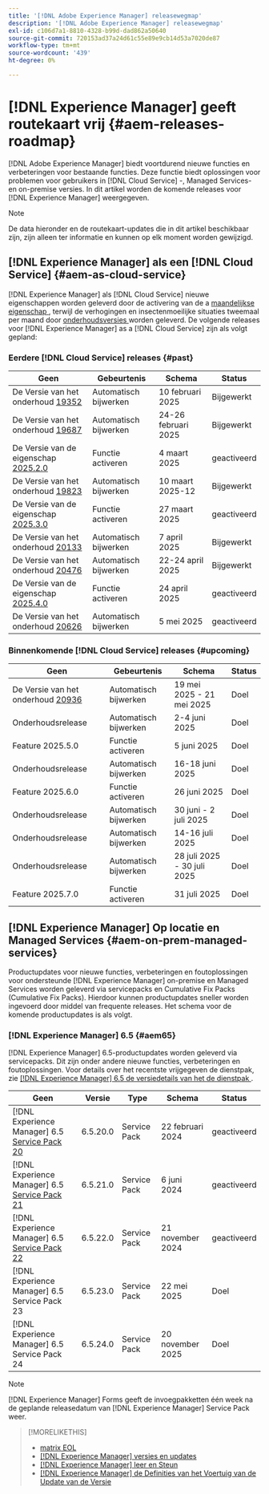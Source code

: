 ```yaml
---
title: '[!DNL Adobe Experience Manager] releasewegmap'
description: '[!DNL Adobe Experience Manager] releasewegmap'
exl-id: c106d7a1-8810-4328-b99d-dad862a50640
source-git-commit: 720153ad37a24d61c55e89e9cb14d53a7020de87
workflow-type: tm+mt
source-wordcount: '439'
ht-degree: 0%

---
```



# [!DNL Experience Manager] geeft routekaart vrij {#aem-releases-roadmap}

[!DNL Adobe Experience Manager] biedt voortdurend nieuwe functies en verbeteringen voor bestaande functies. Deze functie biedt oplossingen voor problemen voor gebruikers in [!DNL Cloud Service] -, Managed Services- en on-premise versies. In dit artikel worden de komende releases voor [!DNL Experience Manager] weergegeven.

>[!NOTE]
>
>De data hieronder en de routekaart-updates die in dit artikel beschikbaar zijn, zijn alleen ter informatie en kunnen op elk moment worden gewijzigd.

## [!DNL Experience Manager] als een [!DNL Cloud Service] {#aem-as-cloud-service}

[!DNL Experience Manager] als [!DNL Cloud Service] nieuwe eigenschappen worden geleverd door de activering van de a [ maandelijkse eigenschap ](https://experienceleague.adobe.com/nl/docs/experience-manager-cloud-service/content/release-notes/release-notes/release-notes-current), terwijl de verhogingen en insectenmoeilijke situaties tweemaal per maand door [ onderhoudsversies ](https://experienceleague.adobe.com/nl/docs/experience-manager-cloud-service/content/release-notes/maintenance/latest) worden geleverd.
De volgende releases voor [!DNL Experience Manager] as a [!DNL Cloud Service] zijn als volgt gepland:

### Eerdere [!DNL Cloud Service] releases {#past}

| Geen | Gebeurtenis | Schema | Status |
|---|---|---|---|
| De Versie van het onderhoud [ 19352 ](https://experienceleague.adobe.com/nl/docs/experience-manager-cloud-service/content/release-notes/maintenance/2025/2025-2-0#19352) | Automatisch bijwerken | 10 februari 2025 | Bijgewerkt |
| De Versie van het onderhoud [ 19687 ](https://experienceleague.adobe.com/nl/docs/experience-manager-cloud-service/content/release-notes/maintenance/2025/2025-2-0#19687) | Automatisch bijwerken | 24-26 februari 2025 | Bijgewerkt |
| De Versie van de eigenschap [ 2025.2.0 ](https://experienceleague.adobe.com/nl/docs/experience-manager-cloud-service/content/release-notes/release-notes/2025/release-notes-2025-2-0) | Functie activeren | 4 maart 2025 | geactiveerd |
| De Versie van het onderhoud [ 19823 ](https://experienceleague.adobe.com/nl/docs/experience-manager-cloud-service/content/release-notes/maintenance/2025/2025-3-0#19823) | Automatisch bijwerken | 10 maart 2025-12 | Bijgewerkt |
| De Versie van de eigenschap [ 2025.3.0 ](https://experienceleague.adobe.com/nl/docs/experience-manager-cloud-service/content/release-notes/release-notes/2025/release-notes-2025-3-0) | Functie activeren | 27 maart 2025 | geactiveerd |
| De Versie van het onderhoud [ 20133 ](https://experienceleague.adobe.com/nl/docs/experience-manager-cloud-service/content/release-notes/maintenance/2025/2025-4-0#20133) | Automatisch bijwerken | 7 april 2025 | Bijgewerkt |
| De Versie van het onderhoud [ 20476 ](https://experienceleague.adobe.com/nl/docs/experience-manager-cloud-service/content/release-notes/maintenance/2025/2025-4-0#20476) | Automatisch bijwerken | 22-24 april 2025 | Bijgewerkt |
| De Versie van de eigenschap [ 2025.4.0 ](https://experienceleague.adobe.com/nl/docs/experience-manager-cloud-service/content/release-notes/release-notes/release-notes-current) | Functie activeren | 24 april 2025 | geactiveerd |
| De Versie van het onderhoud [ 20626 ](https://experienceleague.adobe.com/nl/docs/experience-manager-cloud-service/content/release-notes/maintenance/2025/2025-5-0#20626) | Automatisch bijwerken | 5 mei 2025 | geactiveerd |

### Binnenkomende [!DNL Cloud Service] releases {#upcoming}

| Geen | Gebeurtenis | Schema | Status |
|---|---|---|---|
| De Versie van het onderhoud [ 20936 ](https://experienceleague.adobe.com/nl/docs/experience-manager-cloud-service/content/release-notes/maintenance/latest) | Automatisch bijwerken | 19 mei 2025 - 21 mei 2025 | Doel |
| Onderhoudsrelease | Automatisch bijwerken | 2-4 juni 2025 | Doel |
| Feature 2025.5.0 | Functie activeren | 5 juni 2025 | Doel |
| Onderhoudsrelease | Automatisch bijwerken | 16-18 juni 2025 | Doel |
| Feature 2025.6.0 | Functie activeren | 26 juni 2025 | Doel |
| Onderhoudsrelease | Automatisch bijwerken | 30 juni - 2 juli 2025 | Doel |
| Onderhoudsrelease | Automatisch bijwerken | 14-16 juli 2025 | Doel |
| Onderhoudsrelease | Automatisch bijwerken | 28 juli 2025 - 30 juli 2025 | Doel |
| Feature 2025.7.0 | Functie activeren | 31 juli 2025 | Doel |

## [!DNL Experience Manager] Op locatie en Managed Services {#aem-on-prem-managed-services}

Productupdates voor nieuwe functies, verbeteringen en foutoplossingen voor ondersteunde [!DNL Experience Manager] on-premise en Managed Services worden geleverd via servicepacks en Cumulative Fix Packs (Cumulative Fix Packs). Hierdoor kunnen productupdates sneller worden ingevoerd door middel van frequente releases. Het schema voor de komende productupdates is als volgt.

### [!DNL Experience Manager] 6.5 {#aem65}

[!DNL Experience Manager] 6.5-productupdates worden geleverd via servicepacks. Dit zijn onder andere nieuwe functies, verbeteringen en foutoplossingen. Voor details over het recentste vrijgegeven de dienstpak, zie [[!DNL Experience Manager]  6.5 de versiedetails van het de dienstpak ](https://experienceleague.adobe.com/nl/docs/experience-manager-65/content/release-notes/release-notes).

| Geen | Versie | Type | Schema | Status |
|---|---|---|---|---|
| [!DNL Experience Manager] 6.5 [ Service Pack 20 ](https://experienceleague.adobe.com/nl/docs/experience-manager-65/content/release-notes/service-pack/6-5-20) | 6.5.20.0 | Service Pack | 22 februari 2024 | geactiveerd |
| [!DNL Experience Manager] 6.5 [ Service Pack 21 ](https://experienceleague.adobe.com/nl/docs/experience-manager-65/content/release-notes/service-pack/6-5-21) | 6.5.21.0 | Service Pack | 6 juni 2024 | geactiveerd |
| [!DNL Experience Manager] 6.5 [ Service Pack 22 ](https://experienceleague.adobe.com/nl/docs/experience-manager-65/content/release-notes/release-notes) | 6.5.22.0 | Service Pack | 21 november 2024 | geactiveerd |
| [!DNL Experience Manager] 6.5 Service Pack 23 | 6.5.23.0 | Service Pack | 22 mei 2025 | Doel |
| [!DNL Experience Manager] 6.5 Service Pack 24 | 6.5.24.0 | Service Pack | 20 november 2025 | Doel |

>[!NOTE]
>
>[!DNL Experience Manager] Forms geeft de invoegpakketten één week na de geplande releasedatum van [!DNL Experience Manager] Service Pack weer.

>[!MORELIKETHIS]
>
>* [ matrix EOL ](https://helpx.adobe.com/nl/support/programs/eol-matrix.html)
>* [[!DNL Experience Manager]  versies en updates ](https://experienceleague.adobe.com/nl/docs/experience-manager-release-information/aem-release-updates/aem-releases-updates)
>* [[!DNL Experience Manager]  leer en Steun ](https://experienceleague.adobe.com/nl/docs/experience-manager-cloud-service)
>* [[!DNL Experience Manager]  de Definities van het Voertuig van de Update van de Versie ](/help/using/update-release-vehicle-definitions.md)
